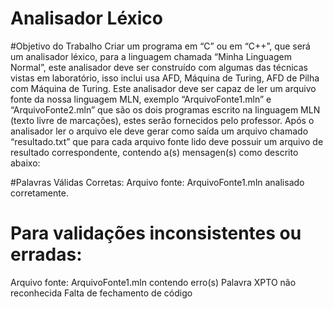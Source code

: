 # Analisador Léxico

#Objetivo do Trabalho 
Criar um programa em “C” ou em “C++”, que será um analisador léxico, para a linguagem chamada “Minha Linguagem Normal”, este analisador deve ser construído com algumas das técnicas vistas em laboratório, isso inclui usa AFD, Máquina de Turing, AFD de Pilha com Máquina de Turing. Este analisador deve ser capaz de ler um arquivo fonte da nossa linguagem MLN, exemplo “ArquivoFonte1.mln” e “ArquivoFonte2.mln” que são os dois programas escrito na linguagem MLN (texto livre de marcações), estes serão fornecidos pelo professor. Após o analisador ler o arquivo ele deve gerar como saída um arquivo chamado “resultado.txt” que para cada arquivo fonte lido deve possuir um arquivo de resultado correspondente, contendo a(s) mensagen(s) como descrito abaixo: 

#Palavras Válidas  Corretas:
Arquivo fonte: ArquivoFonte1.mln analisado corretamente. 

# Para validações inconsistentes ou erradas:   
Arquivo fonte: ArquivoFonte1.mln contendo erro(s) 
 Palavra XPTO não reconhecida 
  Falta de fechamento de código 

